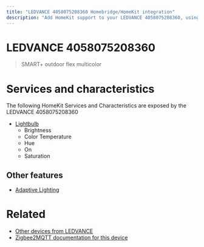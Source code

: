 ```yaml
---
title: "LEDVANCE 4058075208360 Homebridge/HomeKit integration"
description: "Add HomeKit support to your LEDVANCE 4058075208360, using Homebridge, Zigbee2MQTT and homebridge-z2m."
---
```

<!---
This file has been GENERATED using src/docgen/docgen.ts
DO NOT EDIT THIS FILE MANUALLY!
-->
# LEDVANCE 4058075208360
> SMART+ outdoor flex multicolor


# Services and characteristics
The following HomeKit Services and Characteristics are exposed by
the LEDVANCE 4058075208360

* [Lightbulb](../../light.md)
  * Brightness
  * Color Temperature
  * Hue
  * On
  * Saturation


## Other features
* [Adaptive Lighting](../../light.md)


# Related
* [Other devices from LEDVANCE](../index.md#ledvance)
* [Zigbee2MQTT documentation for this device](https://www.zigbee2mqtt.io/devices/4058075208360.html)